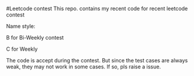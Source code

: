 #Leetcode contest
This repo. contains my recent code for recent leetcode contest

Name style:

B for Bi-Weekly contest

C for Weekly

The code is accept during the contest. But since the test cases are always weak, they may not work in some cases. If so, pls raise a issue.